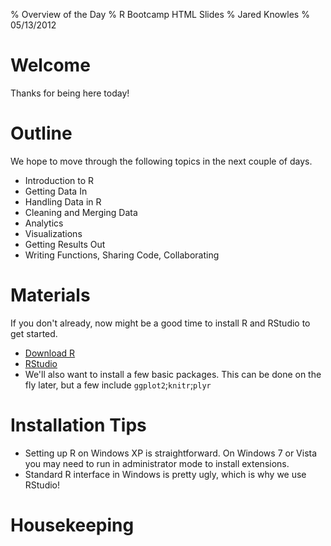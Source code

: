 % Overview of the Day
% R Bootcamp HTML Slides
% Jared Knowles
% 05/13/2012

# Welcome
Thanks for being here today!

# Outline
We hope to move through the following topics in the next couple of days.
- Introduction to R
- Getting Data In
- Handling Data in R
- Cleaning and Merging Data 
- Analytics
- Visualizations
- Getting Results Out
- Writing Functions, Sharing Code, Collaborating

# Materials
If you don't already, now might be a good time to install R and RStudio to get started. 
- [Download R](http://cran.r-project.org/)
- [RStudio](http://www.rstudio.org/) 
- We'll also want to install a few basic packages. This can be done on the fly later, but a few include `ggplot2`;`knitr`;`plyr`

# Installation Tips
- Setting up R on Windows XP is straightforward. On Windows 7 or Vista you may need to run in administrator mode to install extensions.
- Standard R interface in Windows is pretty ugly, which is why we use RStudio!

# Housekeeping
